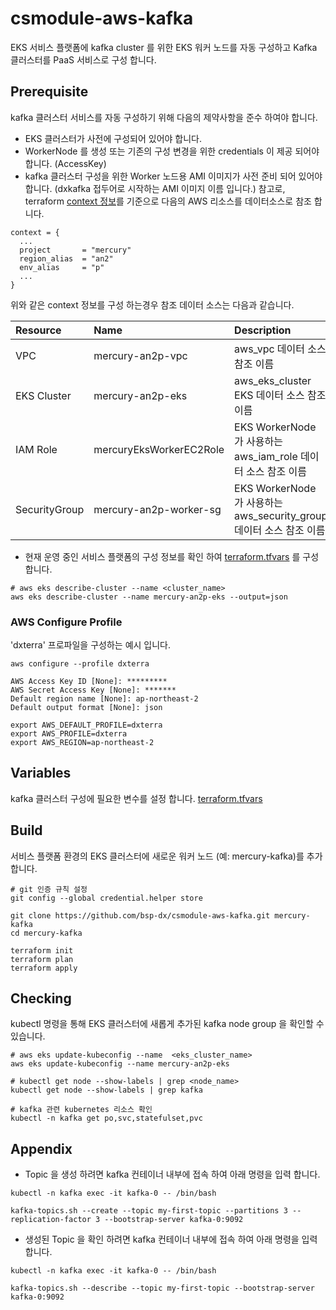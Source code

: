 # csmodule-aws-kafka

EKS 서비스 플랫폼에 kafka cluster 를 위한 EKS 워커 노드를 자동 구성하고 Kafka 클러스터를 PaaS 서비스로 구성 합니다.


## Prerequisite
kafka 클러스터 서비스를 자동 구성하기 위해 다음의 제약사항을 준수 하여야 합니다.

- EKS 클러스터가 사전에 구성되어 있어야 합니다.
- WorkerNode 를 생성 또는 기존의 구성 변경을 위한 credentials 이 제공 되어야 합니다. (AccessKey) 
- kafka 클러스터 구성을 위한 Worker 노드용 AMI 이미지가 사전 준비 되어 있어야 합니다. (dxkafka 접두어로 시작하는 AMI 이미지 이름 입니다.)
  참고로, terraform [context 정보](./terraform.tfvars)를 기준으로 다음의 AWS 리소스를 데이터소스로 참조 합니다.
```hcl
context = {
  ...
  project       = "mercury"
  region_alias  = "an2"
  env_alias     = "p"
  ...
}
```
위와 같은 context 정보를 구성 하는경우 참조 데이터 소스는 다음과 같습니다.

| Resource      | Name                      | Description   |
| :---          | :---                      | :---          |
| VPC           | mercury-an2p-vpc          | aws_vpc 데이터 소스 참조 이름  |
| EKS Cluster   | mercury-an2p-eks          | aws_eks_cluster EKS 데이터 소스 참조 이름  |
| IAM Role      | mercuryEksWorkerEC2Role   | EKS WorkerNode 가 사용하는 aws_iam_role 데이터 소스 참조 이름  |
| SecurityGroup | mercury-an2p-worker-sg    | EKS WorkerNode 가 사용하는 aws_security_group 데이터 소스 참조 이름  |
- 현재 운영 중인 서비스 플랫폼의 구성 정보를 확인 하여 [terraform.tfvars](./terraform.tfvars) 를 구성 합니다.
```shell
# aws eks describe-cluster --name <cluster_name>
aws eks describe-cluster --name mercury-an2p-eks --output=json
```

### AWS Configure Profile
'dxterra' 프로파일을 구성하는 예시 입니다.

```shell
aws configure --profile dxterra

AWS Access Key ID [None]: *********
AWS Secret Access Key [None]: *******
Default region name [None]: ap-northeast-2
Default output format [None]: json

export AWS_DEFAULT_PROFILE=dxterra
export AWS_PROFILE=dxterra
export AWS_REGION=ap-northeast-2
```

## Variables
kafka 클러스터 구성에 필요한 변수를 설정 합니다.
[terraform.tfvars](./terraform.tfvars)


## Build
서비스 플랫폼 환경의 EKS 클러스터에 새로운 워커 노드 (예: mercury-kafka)를 추가 합니다.

```shell
# git 인증 규칙 설정
git config --global credential.helper store

git clone https://github.com/bsp-dx/csmodule-aws-kafka.git mercury-kafka
cd mercury-kafka

terraform init
terraform plan
terraform apply
```

## Checking
kubectl 명령을 통해 EKS 클러스터에 새롭게 추가된 kafka node group 을 확인할 수 있습니다.

```shell
# aws eks update-kubeconfig --name  <eks_cluster_name>
aws eks update-kubeconfig --name mercury-an2p-eks

# kubectl get node --show-labels | grep <node_name>
kubectl get node --show-labels | grep kafka

# kafka 관련 kubernetes 리소스 확인
kubectl -n kafka get po,svc,statefulset,pvc
```

## Appendix
- Topic 을 생성 하려면 kafka 컨테이너 내부에 접속 하여 아래 명령을 입력 합니다.
```shell
kubectl -n kafka exec -it kafka-0 -- /bin/bash

kafka-topics.sh --create --topic my-first-topic --partitions 3 --replication-factor 3 --bootstrap-server kafka-0:9092
```
- 생성된 Topic 을 확인 하려면 kafka 컨테이너 내부에 접속 하여 아래 명령을 입력 합니다.
```shell
kubectl -n kafka exec -it kafka-0 -- /bin/bash

kafka-topics.sh --describe --topic my-first-topic --bootstrap-server kafka-0:9092
```
 